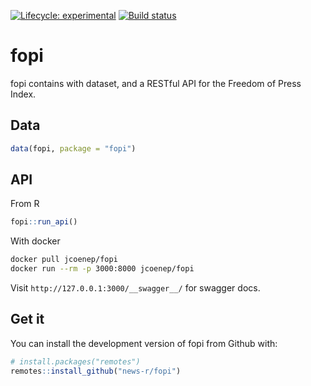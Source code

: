 
<!-- README.md is generated from README.Rmd. Please edit that file -->

<!-- badges: start -->

[![Lifecycle:
experimental](https://img.shields.io/badge/lifecycle-experimental-orange.svg)](https://www.tidyverse.org/lifecycle/#experimental)
[![Build
status](https://ci.appveyor.com/api/projects/status/eoilou2fr917aew4?svg=true)](https://ci.appveyor.com/project/JohnCoene/fopi)
<!-- badges: end -->

# fopi

fopi contains with dataset, and a RESTful API for the Freedom of Press
Index.

## Data

``` r
data(fopi, package = "fopi")
```

## API

From R

```r
fopi::run_api()
```

With docker

``` bash
docker pull jcoenep/fopi
docker run --rm -p 3000:8000 jcoenep/fopi
```

Visit `http://127.0.0.1:3000/__swagger__/` for swagger docs.

## Get it

You can install the development version of fopi from Github with:

``` r
# install.packages("remotes")
remotes::install_github("news-r/fopi")
```
